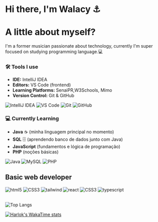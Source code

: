 # Hi there, I'm Walacy ⚓️

# A little about myself?


I'm a former musician passionate about technology, currently I'm super focused on studying programming language.💻


### 🛠️ Tools I use

- **IDE:** IntelliJ IDEA  
- **Editors:** VS Code (frontend)  
- **Learning Platforms:** SenaiPR,W3Schools, Mimo  
- **Version Control:** Git & GitHub  

 
![IntelliJ IDEA](https://img.shields.io/badge/IntelliJ-000000?style=for-the-badge&logo=IntelliJ-IDEA&logoColor=white) 
![VS Code](https://img.shields.io/badge/VS%20Code-007ACC?style=for-the-badge&logo=visual-studio-code&logoColor=white) 
![Git](https://img.shields.io/badge/Git-F05032?style=for-the-badge&logo=git&logoColor=white) 
![GitHub](https://img.shields.io/badge/GitHub-181717?style=for-the-badge&logo=github&logoColor=white) 

### 💻 Currently Learning
- **Java** ☕ (minha linguagem principal no momento)  
- **SQL** 🗄️ (aprendendo banco de dados junto com Java)  
- **JavaScript** (fundamentos e lógica de programação)  
- **PHP** (noções básicas)  

![Java](https://img.shields.io/badge/Java-007396?style=for-the-badge&logo=java&logoColor=white)
![MySQL](https://img.shields.io/badge/SQL-4479A1?style=for-the-badge&logo=mysql&logoColor=white)
![PHP](https://img.shields.io/badge/PHP-777BB4?style=for-the-badge&logo=php&logoColor=white)

## Basic web developer
<div style="display:inline_block">
<img align="center" alt="html5" src="https://img.shields.io/badge/HTML5-E34F26?style=for-the-badge&logo=html5&logoColor=white">
<img align="center" alt="CSS3" src="https://img.shields.io/badge/CSS3-1572B6?style=for-the-badge&logo=css3&logoColor=white">
<img align="center" alt="tailwind" src="https://img.shields.io/badge/Tailwind%20CSS-06B6D4.svg?style=for-the-badge&logo=Tailwind-CSS&logoColor=white"> 
<img align="center" alt="react" src="https://img.shields.io/badge/React-61DAFB.svg?style=for-the-badge&logo=React&logoColor=black">
<img align="center" alt="CSS3" src="https://img.shields.io/badge/JavaScript-323330?style=for-the-badge&logo=javascript&logoColor=F7DF1E">
  <img align="center" alt="typescript" src="https://img.shields.io/badge/TypeScript-3178C6.svg?style=for-the-badge&logo=TypeScript&logoColor=white">
</div>
</div><br>




![Top Langs](https://github-readme-stats.vercel.app/api/top-langs/?username=wollygrinx&langs_count=8)

[![Harlok's WakaTime stats](https://github-readme-stats.vercel.app/api/wakatime?username=ffflabs)](https://github.com/wollygrinx/github-readme-stats)

